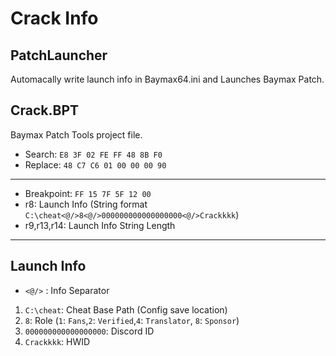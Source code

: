# Crack Info

## PatchLauncher

Automacally write launch info in Baymax64.ini and Launches Baymax Patch.

## Crack.BPT

Baymax Patch Tools project file.

* Search: `E8 3F 02 FE FF 48 8B F0`
* Replace: `48 C7 C6 01 00 00 00 90`

---

* Breakpoint: `FF 15 7F 5F 12 00`
* r8: Launch Info (String format `C:\cheat<@/>8<@/>000000000000000000<@/>Crackkkk`)
* r9,r13,r14: Launch Info String Length

---

## Launch Info

* `<@/>` : Info Separator

1. `C:\cheat`: Cheat Base Path (Config save location)
2. `8`: Role (`1`: `Fans`,`2`: `Verified`,`4`: `Translator`, `8`: `Sponsor`)
3. `000000000000000000`: Discord ID
4. `Crackkkk`: HWID
